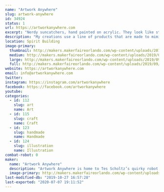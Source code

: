 ```yaml
---
name: "Artwork Anywhere"
slug: artwork-anywhere
id: 34924
status: 1
url: https://artworkanywhere.com
excerpt: "Nerdy suncatchers, hand painted on acrylic. They look like stained glass, but they are lightweight and shatter resistant. There will be finished pieces for sale, as well as sample pieces showing the various stages of creation."
description: "My creations use a line of products that are made to mimic stained glass. Many people use it on glass, but I chose to work on acrylic. Acrylic is less than half the weight of glass, and much more durable. I get a lot of questions about how I make my pieces. I don’t always use products as instructed, and I also make some of my own blends with different paints and additives. I have shown short video clips on instagram, but now I’m looking forward to having the opportunity to give people an idea of how the process actually looks, in person."
location: Spirit Building
image-primary:
  thumbnail: http://makers.makerfaireorlando.com/wp-content/uploads/2019/09/EBDCD7C2-C6D5-411F-9F2C-1B810522237B-150x150.jpeg
  medium: http://makers.makerfaireorlando.com/wp-content/uploads/2019/09/EBDCD7C2-C6D5-411F-9F2C-1B810522237B-300x300.jpeg
  large: http://makers.makerfaireorlando.com/wp-content/uploads/2019/09/EBDCD7C2-C6D5-411F-9F2C-1B810522237B-1022x1024.jpeg
  full: http://makers.makerfaireorlando.com/wp-content/uploads/2019/09/EBDCD7C2-C6D5-411F-9F2C-1B810522237B.jpeg
website: https://artworkanywhere.com
email: info@artworkanywhere.com
twitter: 
instagram: https://instagram.com/artworkanywhere
facebook: https://facebook.com/artworkanywhere
youtube: 
categories:
  - id: 112
    slug: art
    name: Art
  - id: 115
    slug: craft
    name: Craft
  - id: 123
    slug: handmade
    name: Handmade
  - id: 124
    slug: illustration
    name: Illustration
combat-robot: 0
maker:
  name: "Artwork Anywhere"
  description: "Artwork Anywhere is home to Tes Scholtz’s quirky robot art and nerdy suncatchers.  Hand painted on acrylic, they evoke the look of stained glass, and feature pop culture favorites, as well as many of her own designs."
  image-primary: http://makers.makerfaireorlando.com/wp-content/uploads/2019/07/F64BE7D8-C772-4CEC-928E-8D91056C9891.png
last-modified-db: "2019-10-27 16:57:28"
last-exported: "2020-07-07 19:11:52"
---
```

